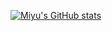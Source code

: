 
[![Miyu's GitHub stats](https://github-readme-stats.vercel.app/api?username=Smiyu-web)](https://github.com/Smiyu-web/github-readme-stats)
